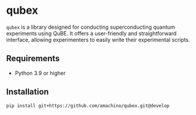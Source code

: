 # qubex

`qubex` is a library designed for conducting superconducting quantum experiments using QuBE. It offers a user-friendly and straightforward interface, allowing experimenters to easily write their experimental scripts.


## Requirements

- Python 3.9 or higher


## Installation

```bash
pip install git+https://github.com/amachino/qubex.git@develop
```
